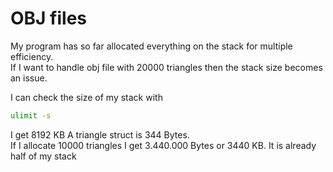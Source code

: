 # OBJ files

My program has so far allocated everything on the stack for multiple efficiency.  
If I want to handle obj file with 20000 triangles then the stack size becomes an issue.

I can check the size of my stack with 
```bash
ulimit -s
```

I get 8192 KB
A triangle struct is 344 Bytes.  
If I allocate 10000 triangles I get 3.440.000 Bytes or 3440 KB. It is already half of my stack
